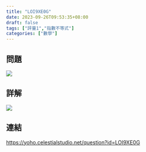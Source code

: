 ```yaml
---
title: "LOI9XE0G"
date: 2023-09-26T09:53:35+08:00
draft: false
tags: ["評量1","指數不等式"]
categories: ["數學"]
---
```

<!--more-->

## 問題
<img src="/posts/solution/LOI9XE0G-q.png">

## 詳解
<img src="/posts/solution/LOI9XE0G-sol.png">

## 連結

https://yoho.celestialstudio.net/question?id=LOI9XE0G
